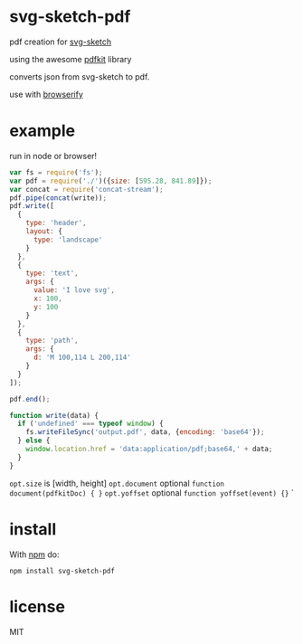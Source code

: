 # svg-sketch-pdf

pdf creation for [svg-sketch](https://github.com/jameskyburz/svg-sketch)

using the awesome [pdfkit](https://github.com/devongovett/pdfkit) library

converts json from svg-sketch to pdf.

use with [browserify](http://browserify.org)

# example

run in node or browser!

``` js
var fs = require('fs');
var pdf = require('./')({size: [595.28, 841.89]});
var concat = require('concat-stream');
pdf.pipe(concat(write));
pdf.write([
  {
    type: 'header',
    layout: {
      type: 'landscape'
    }
  },
  {
    type: 'text',
    args: {
      value: 'I love svg',
      x: 100,
      y: 100
    }
  },
  {
    type: 'path',
    args: {
      d: 'M 100,114 L 200,114'
    }
  }
]);

pdf.end();

function write(data) {
  if ('undefined' === typeof window) {
    fs.writeFileSync('output.pdf', data, {encoding: 'base64'});
  } else {
    window.location.href = 'data:application/pdf;base64,' + data;
  }
}
```

`opt.size` is [width, height]
`opt.document` optional `function document(pdfkitDoc) { }`
`opt.yoffset` optional `function yoffset(event) {}`
`

# install

With [npm](https://npmjs.org) do:

```
npm install svg-sketch-pdf
```

# license

MIT

